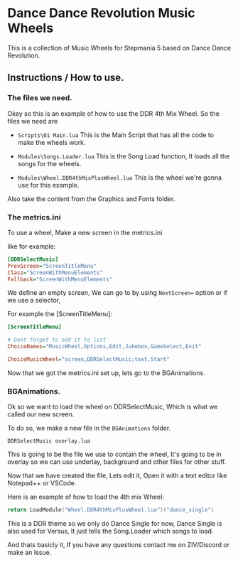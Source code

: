# Dance Dance Revolution Music Wheels

This is a collection of Music Wheels for Stepmania 5 based on Dance Dance Revolution.

## Instructions / How to use.

### The files we need.

Okey so this is an example of how to use the DDR 4th Mix Wheel.
So the files we need are

* `Scripts\01 Main.lua`
This is the Main Script that has all the code to make the wheels work.

* `Modules\Songs.Loader.lua`
This is the Song Load function, It loads all the songs for the wheels.

* `Modules\Wheel.DDR4thMixPlusWheel.lua` 
This is the wheel we're gonna use for this example.

Also take the content from the Graphics and Fonts folder.

### The metrics.ini

To use a wheel, Make a new screen in the metrics.ini

like for example:

```ini
[DDRSelectMusic]
PrevScreen="ScreenTitleMenu"
Class="ScreenWithMenuElements"
Fallback="ScreenWithMenuElements"
```

We define an empty screen, We can go to by using `NextScreen=` option or if we use a selector,

For example the [ScreenTitleMenu]:

```ini
[ScreenTitleMenu]

# Dont forget to add it to list
ChoiceNames="MusicWheel,Options,Edit,Jukebox,GameSelect,Exit"

ChoiceMusicWheel="screen,DDRSelectMusic;text,Start"

```

Now that we got the metrics.ini set up, lets go to the BGAnimations.

### BGAnimations.

Ok so we want to load the wheel on DDRSelectMusic, Which is what we called our new screen.

To do so, we make a new file in the `BGAnimations` folder.

`DDRSelectMusic overlay.lua`

This is going to be the file we use to contain the wheel, It's going to be in overlay so we can use underlay, background and other files for other stuff.

Now that we have created the file, Lets edit it, Open it with a text editor like Notepad++ or VSCode.

Here is an example of how to load the 4th mix Wheel:

```lua
return LoadModule("Wheel.DDR4thMixPlusWheel.lua")("dance_single")
```

This is a DDR theme so we only do Dance Single for now, Dance Single is also used for Versus, It just tells the Song.Loader which songs to load.

And thats basicly it, If you have any questions contact me on ZIV/Discord or make an Issue.
